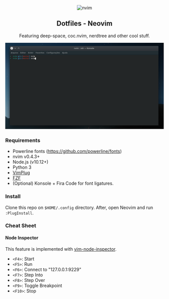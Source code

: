 <p align=center>
  <img
    width=300px
    src=https://1.bp.blogspot.com/-mj7MRrXI3jg/WOTuZ5eib7I/AAAAAAAADCU/STCXhKAtVL00FndX2PgU9bBIZyV9udIngCLcB/s1600/neovim-logo-shadow.png
    alt=nvim 
  />
</p>
<h2 align=center>
Dotfiles - Neovim
</h2>

<p align=center> Featuring deep-space, coc.nvim, nerdtree and other cool stuff. </p>
<p align=center> <img src=https://raw.githubusercontent.com/jrmmendes/nvim/main/demo.gif alt=demo/> </p>

### Requirements
- Powerline fonts (https://github.com/powerline/fonts)
- nvim v0.4.3+
- Node.js (v10.12+)
- Python 3
- [VimPlug](https://github.com/junegunn/vim-plug)
- [FZF](https://github.com/junegunn/fzf)
- (Optional) Konsole + Fira Code for font ligatures.

### Install
Clone this repo on `$HOME/.config` directory. After, open Neovim and run `:PlugInstall`.

### Cheat Sheet

#### Node Inspector
This feature is implemented with [vim-node-inspector](https://github.com/eliba2/vim-node-inspect).
* `<F4>`: Start
* `<F5>`: Run
* `<F6>`: Connect to "127.0.0.1:9229"
* `<F7>`: Step Into
* `<F8>`: Step Over
* `<F9>`: Toggle Breakpoint
* `<F10>`: Stop
